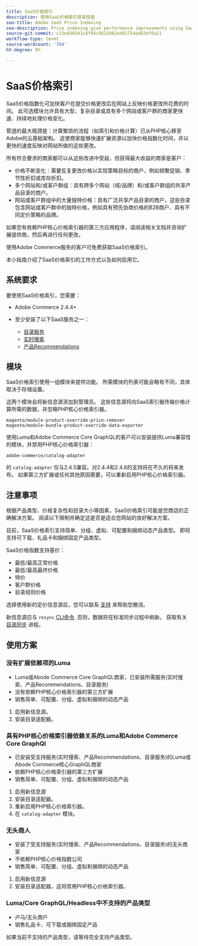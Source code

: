 ```yaml
---
title: SaaS价格索引
description: 使用SaaS价格索引提高性能
seo-title: Adobe SaaS Price Indexing
seo-description: Price indexing give performance improvements using SaaS infrastructure
source-git-commit: c13e836541c8f04c9621802e482754a483ef0a21
workflow-type: tm+mt
source-wordcount: '764'
ht-degree: 0%

---
```


# SaaS价格索引

SaaS价格指数化可加快客户在提交价格更改后在网站上反映价格更改所花费的时间。 此可选模块允许具有大型、复杂目录或具有多个网站或客户群的商家更快速、持续地处理价格变化。

管道的最大瓶颈是：计算繁琐的流程（如索引和价格计算）已从PHP核心移至Adobe的云基础架构。 这使商家能够快速扩展资源以加快价格指数化时间，并以更快的速度反映对网站所做的这些更改。

所有符合要求的商家都可以从这些改进中受益，但获得最大收益的商家是客户：

* 价格不断变化：需要反复更改价格以实现策略目标的商户，例如频繁促销、季节性折扣或库存折扣。
* 多个网站和/或客户群组：具有跨多个网站（域/品牌）和/或客户群组的共享产品目录的商户。
* 网站或客户群组中的大量独特价格：具有广泛共享产品目录的商户，这些目录包含网站或客户群中的独特价格，例如具有预先协商价格的B2B商户、具有不同定价策略的品牌。

如果您有依赖PHP核心价格索引器的第三方应用程序，请阅读相关文档并咨询扩展提供商，然后再进行任何更改。

使用Adobe Commerce服务的客户可免费获取SaaS价格索引。

本小指南介绍了SaaS价格索引的工作方式以及如何启用它。

## 系统要求

要使用SaaS价格索引，您需要：

* Adobe Commerce 2.4.4+
* 至少安装了以下SaaS服务之一：

   * [目录服务](../catalog-service/overview.md)
   * [实时搜索](../live-search/guide-overview.md)
   * [产品Recommendations](../product-recommendations/guide-overview.md)

## 模块

SaaS价格索引使用一组模块来提供功能。 所需模块的列表可能会略有不同，具体取决于存储设置。

这两个模块会将新信息源添加到管理员。 这些信息源将向SaaS索引器传输价格计算所需的数据，并忽略PHP核心价格索引器。

```
magento/module-product-override-price-remover
magento/module-bundle-product-override-data-exporter
```

使用Luma和Adobe Commerce Core GraphQL的客户可以安装提供Luma兼容性的模块，并禁用PHP核心价格索引器：

```
adobe-commerce/catalog-adapter
```

的 `catalog-adapter` 仅与2.4.5兼容。对2.4.4和2.4.6的支持将在不久的将来发布。
如果第三方扩展或任何其他原因需要，可以重新启用PHP核心价格索引器。

## 注意事项

根据产品类型、价格复杂性和目录大小等因素，SaaS价格索引可能是您商店的正确解决方案。 阅读以下限制并确定这是否是适合您网站的良好解决方案。

目前，SaaS价格索引支持简单、分组、虚拟、可配置和捆绑动态产品类型。
即将支持可下载、礼品卡和捆绑固定产品类型。

SaaS价格指数支持基价：

* 最低/最高正常价格
* 最低/最高最终价格
* 特价
* 客户群价格
* 目录规则价格

选择使用新的定价信息源后，您可以联系 [支持](https://experienceleague.adobe.com/docs/commerce-knowledge-base/kb/help-center-guide/magento-help-center-user-guide.html) 来帮助您撤消。

新信息源应与 `resync` [CLI命令](https://experienceleague.adobe.com/docs/commerce-merchant-services/user-guides/data-services/catalog-sync.html#resynccmdline). 否则，数据将在标准同步过程中刷新。 获取有关 [目录同步](../landing/catalog-sync.md) 进程。

## 使用方案

### 没有扩展依赖项的Luma

* Luma或Abode Commerce Core GraphQL商家，已安装所需服务(实时搜索、产品Recommendations、目录服务)
* 没有依赖PHP核心价格索引器的第三方扩展
* 销售简单、可配置、分组、虚拟和捆绑的动态产品

1. 启用新信息源。
1. 安装目录适配器。

### 具有PHP核心价格索引器依赖关系的Luma和Adobe Commerce Core GraphQl

* 已安装受支持服务(实时搜索、产品Recommendations、目录服务)的Luma或Abode Commerce核心GraphQL商家
* 依赖PHP核心价格索引器的第三方扩展
* 销售简单、可配置、分组、虚拟和捆绑的动态产品

1. 启用新信息源
1. 安装目录适配器。
1. 重新启用PHP核心价格索引器。
1. 在 `catalog-adapter` 模块。

### 无头商人

* 安装了受支持服务(实时搜索、产品Recommendations、目录服务)的无头商家
* 不依赖PHP核心价格指数公司
* 销售简单、可配置、分组、虚拟和捆绑的动态产品

1. 启用新信息源
1. 安装目录适配器，这将禁用PHP核心价格索引器。

### Luma/Core GraphQL/Headless中不支持的产品类型

* 卢马/无头商户
* 销售礼品卡、可下载或捆绑固定产品

如果当前不支持的产品类型，请等待完全支持产品类型。
